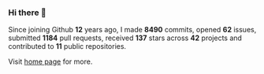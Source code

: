 ### Hi there 👋

Since joining Github **12** years ago, I made **8490** commits, opened **62** issues, submitted **1184** pull requests, received **137** stars across **42** projects and contributed to **11** public repositories.

Visit <a href="https://j15h.nu">home page</a> for more.
